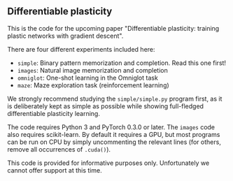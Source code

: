 ## Differentiable plasticity

This is the code for the upcoming paper "Differentiable plasticity: training plastic networks with gradient descent".

There are four different experiments included here:

- `simple`: Binary pattern memorization and completion. Read this one first!
- `images`: Natural image memorization and completion
- `omniglot`: One-shot learning in the Omniglot task
- `maze`: Maze exploration task (reinforcement learning)


We strongly recommend studying the `simple/simple.py` program first, as it is deliberately kept as simple as possible while showing full-fledged differentiable plasticity learning.

The code requires Python 3 and PyTorch 0.3.0 or later. The `images` code also requires scikit-learn. By default it requires a GPU, but most programs can be run on CPU by simply uncommenting the relevant lines (for others, remove all occurrences of `.cuda()`).

This code is provided for informative purposes only. Unfortunately we cannot offer support at this time.
